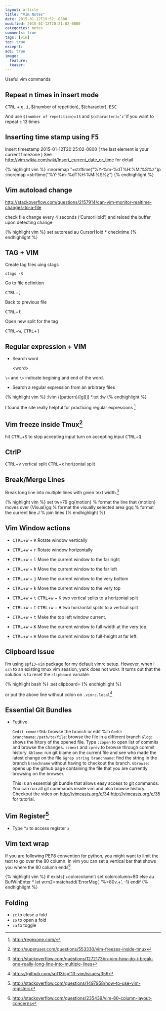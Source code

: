 ```yaml
---
layout: article
title: "Vim Notes"
date: 2015-01-12T19:52:-0800
modified: 2015-01-12T20:21:02-0800
categories: notes
comments: true
tags: [vim]
toc: true
exceprt:
ads: true
image:
  feature:
  teaser:
---
```


Useful vim commands

## Repeat n times in insert mode

<kbd>CTRL</kbd> + <kbd>o</kbd>, <kbd>i</kbd>, $(number of repetition), $(character), <kbd>ESC</kbd>

And use `$(number of repetition)=13` and `$(character)=’c’`if you want to repeat `c` 13 times
## Inserting time stamp using <kbd>F5</kbd>

Insert timestamp 2015-01-12T20:25:02-0800 ( the last element is your current timezone )
See <http://vim.wikia.com/wiki/Insert_current_date_or_time> for detail


{% highlight vim %}
:nnoremap <F5> "=strftime("%Y-%m-%dT%H:%M:%S%z")<CR>p<br>
:inoremap <F5> <C-R>=strftime("%Y-%m-%dT%H:%M:%S%z")<CR>
{% endhighlight %}


## Vim autoload change

<http://stackoverflow.com/questions/2157914/can-vim-monitor-realtime-changes-to-a-file>

check file change every 4 seconds (‘CursorHold’) and reload the buffer upon detecting change

{% highlight vim %}
set autoread
au CursorHold * checktime
{% endhighlight %}

## TAG + VIM

Create tag files uing ctags

    ctags -R

Go to file definition

<kbd>CTRL</kbd>+<kbd>]</kbd>

Back to previous file

<kbd>CTRL</kbd>+<kbd>t</kbd>

Open new split for the tag

<kbd>CTRL</kbd>+<kbd>w</kbd>, <kbd>CTRL</kbd>+<kbd>]</kbd>


## Regular expression + VIM

- Search word

    \<word\>

`\<` and `\>` indicate begining and end of the word.


- Search a regular expression from an arbitrary files

{% highlight vim %}
:lvim /{pattern}/[g][j] *.txt
:lw
{% endhighlight %}



I found the site really helpful for practicing regular expressions [^1]


## Vim freeze inside Tmux[^3]

hit <kbd>CTRL</kbd>+<kbd>S</kbd> to stop accepting input
turn on accepting input <kbd>CTRL</kbd>+<kbd>Q</kbd>

## CtrlP

<kbd>CTRL</kbd>+<kbd>v</kbd> vertical split
<kbd>CTRL</kbd>+<kbd>x</kbd> horizontal split

## Break/Merge Lines

Break long line into multiple lines with given text width.[^4]

{% highlight vim %}
set tw=79
gq{motion} % format the line that {motion} moves over
{Visual}gq % format the visually selected area
gqq        % format the current line
J          % join lines
{% endhighlight %}

## Vim Window actions

- <kbd>CTRL</kbd>+<kbd>w</kbd> + <kbd>R</kbd> Rotate window vertically
- <kbd>CTRL</kbd>+<kbd>w</kbd> + <kbd>r</kbd> Rotate window horizontally
- <kbd>CTRL</kbd>+<kbd>w</kbd> + <kbd>l</kbd> Move the current window to the far right
- <kbd>CTRL</kbd>+<kbd>w</kbd> + <kbd>h</kbd> Move the current window to the far left
- <kbd>CTRL</kbd>+<kbd>w</kbd> + <kbd>j</kbd> Move the current window to the very bottom 
- <kbd>CTRL</kbd>+<kbd>w</kbd> + <kbd>k</kbd> Move the current window to the very top
- <kbd>CTRL</kbd>+<kbd>w</kbd> + <kbd>t</kbd> <kbd>CTRL</kbd>+<kbd>w</kbd> + <kbd>K</kbd> two vertical splits to a horizontal split
- <kbd>CTRL</kbd>+<kbd>w</kbd> + <kbd>t</kbd> <kbd>CTRL</kbd>+<kbd>w</kbd> + <kbd>H</kbd> two horizontal splits to a vertical split

- <kbd>CTRL</kbd>+<kbd>w</kbd> + <kbd>t</kbd> Make the top left window current.
- <kbd>CTRL</kbd>+<kbd>w</kbd> + <kbd>K</kbd> Move the current window to full-width at the very top.
- <kbd>CTRL</kbd>+<kbd>w</kbd> + <kbd>H</kbd> Move the current window to full-height at far left.

## Clipboard Issue

I’m using `spf13-vim` package for my default vimrc setup. However, when I `ssh` to an existing tmux vim session, yank does not wokr. It turns out that the solution is to reset the `clipboard` variable.

{% highlight bash %}
:set clipboard=
{% endhighlight %}

or put the above line without colon on `.vimrc.local`[^6]


## Essential Git Bundles

- Futitive

    `Gedit commitSHA`: browse the branch or edit %:h
    `Gedit branchname:/path/to/file`: browse the file in a different branch
    `Glog`: shows the hitory of the opened file. Type `:copen` to open list of commits and browse the changes. `:cnext` and `cprev` to browse through commit history.
    `Gblame`: run git blame on the current file and see who made the latest change on the file
    `Ggrep string branchname`:  find the string in the branch `branchname` without having to checkout the branch.
    `Gbrowse`: opens up the github page containing the file that you are currently browsing on the browser.
    
    This is an essential git bundle that allows easy access to git commands. You can run all git commands inside vim and also browse history. Checkout the video on <http://vimcasts.org/e/34> <http://vimcasts.org/e/35> for tutorial.

## Vim Register[^7]

- Type `”a` to access register `a`

## Vim text wrap

If you are following PEP8 convention for python, you might want to limit the text to go over the 80 column. In vim you can set a vertical bar that shows you where the 80 column ends[^8]

{% highlight vim %}
if exists(‘+colorcolumn’)
  set colorcolumn=80
else
  au BufWinEnter * let w:m2=matchadd(‘ErrorMsg’, ‘\%>80v.\+’, -1)
endif
{% endhighlight %}


## Folding

- `zc` to close a fold
- `zo` to open a fold
- `za` to toggle


[^1]: http://regexone.com/ 
[^2]: http://vim.wikia.com/wiki/Search_patterns
[^3]: http://superuser.com/questions/553330/vim-freezes-inside-tmux
[^4]: http://stackoverflow.com/questions/1272173/in-vim-how-do-i-break-one-really-long-line-into-multiple-lines
[^5]: http://stackoverflow.com/questions/1269603/to-switch-from-vertical-split-to-horizontal-split-fast-in-vim
[^6]: https://github.com/spf13/spf13-vim/issues/359
[^7]: http://stackoverflow.com/questions/1497958/how-to-use-vim-registers
[^8]: http://stackoverflow.com/questions/235439/vim-80-column-layout-concerns
